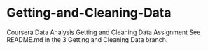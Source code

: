 # Getting-and-Cleaning-Data
Coursera Data Analysis Getting and Cleaning Data Assignment
See README.md in the 3 Getting and Cleaning Data branch.
